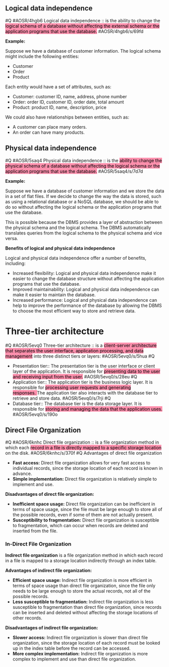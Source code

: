 ## **Logical data independence**
#Q #AOSR/4hgb6
Logical data independence :: is the ability to change the <mark style="background: #FF5582A6;">logical schema of a database without affecting the external schema or the application programs that use the database.</mark> #AOSR/4hgb6/s/69fd

**Example:**

Suppose we have a database of customer information. The logical schema might include the following entities:

- Customer
- Order
- Product

Each entity would have a set of attributes, such as:

- Customer: customer ID, name, address, phone number
- Order: order ID, customer ID, order date, total amount
- Product: product ID, name, description, price

We could also have relationships between entities, such as:

- A customer can place many orders.
- An order can have many products.

## **Physical data independence**
#Q #AOSR/5saq4
Physical data independence :: is the <mark style="background: #FF5582A6;">ability to change the physical schema of a database without affecting the logical schema or the application programs that use the database.</mark>  #AOSR/5saq4/s/7d7d

**Example:**

Suppose we have a database of customer information and we store the data in a set of flat files. If we decide to change the way the data is stored, such as using a relational database or a NoSQL database, we should be able to do so without affecting the logical schema or the application programs that use the database.

This is possible because the DBMS provides a layer of abstraction between the physical schema and the logical schema. The DBMS automatically translates queries from the logical schema to the physical schema and vice versa.

**Benefits of logical and physical data independence**

Logical and physical data independence offer a number of benefits, including:

- Increased flexibility: Logical and physical data independence make it easier to change the database structure without affecting the application programs that use the database.
- Improved maintainability: Logical and physical data independence can make it easier to maintain the database.
- Increased performance: Logical and physical data independence can help to improve the performance of the database by allowing the DBMS to choose the most efficient way to store and retrieve data.


# Three-tier architecture
#Q #AOSR/5evq0
Three-tier architecture :: is a <mark style="background: #FF5582A6;">client-server architecture that separates the user interface, application processing, and data management</mark> into three distinct tiers or layers: #AOSR/5evq0/s/5hua
 #Q
- Presentation tier:: The presentation tier is the user interface or client layer of the application. It is responsible for <mark style="background: #FF5582A6;">presenting data to the user and receiving input from the user.</mark> #AOSR/5evq0/s/28eu
 #Q
- Application tier:: The application tier is the business logic layer. It is responsible for <mark style="background: #FF5582A6;">processing user requests and generating responses. </mark>The application tier also interacts with the database tier to retrieve and store data. #AOSR/5evq0/s/7rji
  #Q
- Database tier:: The database tier is the data storage layer. It is responsible for <mark style="background: #FF5582A6;">storing and managing the data that the application uses.</mark> #AOSR/5evq0/s/190o


## Direct File Organization
#Q #AOSR/6knhc
Direct file organization :: is a file organization method in which each <mark style="background: #FF5582A6;">record in a file is directly mapped to a specific storage location</mark> on the disk. #AOSR/6knhc/s/370f
#Q
Advantages of direct file organization

- **Fast access:** Direct file organization allows for very fast access to individual records, since the storage location of each record is known in advance.
- **Simple implementation:** Direct file organization is relatively simple to implement and use.

**Disadvantages of direct file organization:**

- **Inefficient space usage:** Direct file organization can be inefficient in terms of space usage, since the file must be large enough to store all of the possible records, even if some of them are not actually present.
- **Susceptibility to fragmentation:** Direct file organization is susceptible to fragmentation, which can occur when records are deleted and inserted from the file.


### In-Direct File Organization
**Indirect file organization** is a file organization method in which each record in a file is mapped to a storage location indirectly through an index table.

**Advantages of indirect file organization:**

- **Efficient space usage:** Indirect file organization is more efficient in terms of space usage than direct file organization, since the file only needs to be large enough to store the actual records, not all of the possible records.
- **Less susceptible to fragmentation:** Indirect file organization is less susceptible to fragmentation than direct file organization, since records can be inserted and deleted without affecting the storage locations of other records.

**Disadvantages of indirect file organization:**

- **Slower access:** Indirect file organization is slower than direct file organization, since the storage location of each record must be looked up in the index table before the record can be accessed.
- **More complex implementation:** Indirect file organization is more complex to implement and use than direct file organization.
